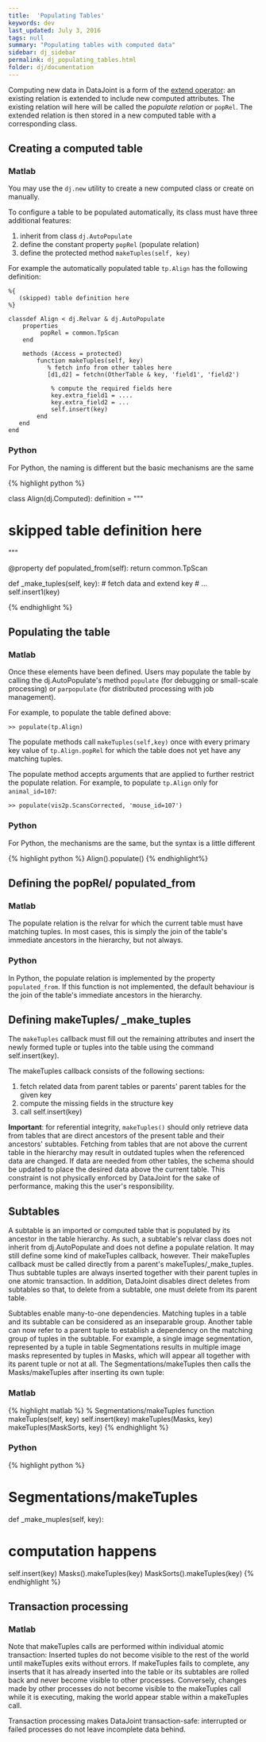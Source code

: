 ```yaml
---
title:  'Populating Tables'
keywords: dev
last_updated: July 3, 2016
tags: null
summary: "Populating tables with computed data"
sidebar: dj_sidebar
permalink: dj_populating_tables.html
folder: dj/documentation
---
```




Computing new data in DataJoint is a form of the [extend operator](https://github.com/datajoint/datajoint-matlab/wiki/Projection#extend): an existing relation is extended to include new computed attributes. The existing relation will here will be called the *populate relation* or `popRel`. The extended relation is then stored in a new computed table with a corresponding class.


## Creating a computed table

### Matlab
You may use the `dj.new` utility to create a new computed class or create on manually.

To configure a table to be populated automatically, its class must have three additional features:

1. inherit from class `dj.AutoPopulate`
2. define the constant property `popRel` (populate relation)
3. define the protected method `makeTuples(self, key)`

For example the automatically populated table `tp.Align` has the following definition:

```
%{
   (skipped) table definition here
%}

classdef Align < dj.Relvar & dj.AutoPopulate
    properties
         popRel = common.TpScan
    end

    methods (Access = protected)
        function makeTuples(self, key)
           % fetch info from other tables here
           [d1,d2] = fetchn(OtherTable & key, 'field1', 'field2')

            % compute the required fields here
            key.extra_field1 = ....
            key.extra_field2 = ...
            self.insert(key)
        end
   end
end
```

### Python

For Python, the naming is different but the basic mechanisms are the same

{% highlight python %}

class Align(dj.Computed):
  definition = """
  # skipped table definition here
  """

  @property
  def populated_from(self):
    return common.TpScan


  def _make_tuples(self, key):
    # fetch data and extend key
    # ...
    self.insert1(key)


{% endhighlight %}


## Populating the table

### Matlab
Once these elements have been defined. Users may populate the table by calling the dj.AutoPopulate's method `populate` (for debugging or small-scale processing) or `parpopulate` (for distributed processing with job management).

For example, to populate the table defined above:

```
>> populate(tp.Align)
```

The populate methods call `makeTuples(self,key)` once with every primary key value of `tp.Align.popRel` for which the table does not yet have any matching tuples.

The populate method accepts arguments that are applied to further restrict the populate relation. For example, to populate `tp.Align` only for `animal_id=107`:

```
>> populate(vis2p.ScansCorrected, 'mouse_id=107')
```

### Python

For Python, the mechanisms are the same, but the syntax is a little different

{% highlight python %}
Align().populate()
{% endhighlight%}



## Defining the popRel/ populated_from

### Matlab

The populate relation is the relvar for which the current table must have matching tuples. In most cases, this is simply the join of the table's immediate ancestors in the hierarchy, but not always.

### Python

In Python, the populate relation is implemented by the property `populated_from`. If this function is not implemented, the default behaviour is the join of the table's immediate ancestors in the hierarchy.

## Defining makeTuples/ \_make_tuples


The `makeTuples` callback must fill out the remaining attributes and insert the newly formed tuple or tuples into the table using the command self.insert(key).

The makeTuples callback consists of the following sections:

1. fetch related data from parent tables or parents' parent tables for the given key
2. compute the missing fields in the structure key
3. call self.insert(key)

**Important**: for referential integrity, `makeTuples()` should only retrieve data from tables that are direct ancestors of the present table and their ancestors' subtables. Fetching from tables that are not above the current table in the hierarchy may result in outdated tuples when the referenced data are changed. If data are needed from other tables, the schema should be updated to place the desired data above the current table. This constraint is not physically enforced by DataJoint for the sake of performance, making this the user's responsibility.


## Subtables

A subtable is an imported or computed table that is populated by its ancestor in the table hierarchy. As such, a subtable's relvar class does not inherit from dj.AutoPopulate and does not define a populate relation. It may still define some kind of makeTuples callback, however. Their makeTuples callback must be called directly from a parent's makeTuples/\_make_tuples. Thus subtable tuples are always inserted together with their parent tuples in one atomic transaction. In addition, DataJoint disables direct deletes from subtables so that, to delete from a subtable, one must delete from its parent table.

Subtables enable many-to-one dependencies. Matching tuples in a table and its subtable can be considered as an inseparable group. Another table can now refer to a parent tuple to establish a dependency on the matching group of tuples in the subtable. For example, a single image segmentation, represented by a tuple in table Segmentations results in multiple image masks represented by tuples in Masks, which will appear all together with its parent tuple or not at all. The Segmentations/makeTuples then calls the Masks/makeTuples after inserting its own tuple:


### Matlab


{% highlight matlab %}
% Segmentations/makeTuples
function makeTuples(self, key)
  self.insert(key)
  makeTuples(Masks, key)
  makeTuples(MaskSorts, key)
{% endhighlight %}


### Python

{% highlight python %}
# Segmentations/makeTuples
def _make_muples(self, key):
  # computation happens
  self.insert(key)
  Masks().makeTuples(key)
  MaskSorts().makeTuples(key)
{% endhighlight %}

## Transaction processing

### Matlab

Note that makeTuples calls are performed within individual atomic transaction: Inserted tuples do not become visible to the rest of the world until makeTuples exits without errors. If makeTuples fails to complete, any inserts that it has already inserted into the table or its subtables are rolled back and never become visible to other processes. Conversely, changes made by other processes do not become visible to the makeTuples call while it is executing, making the world appear stable within a makeTuples call.

Transaction processing makes DataJoint transaction-safe: interrupted or failed processes do not leave incomplete data behind.
